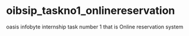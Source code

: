 # oibsip_taskno1_onlinereservation
oasis infobyte internship task number 1 that is Online reservation system
